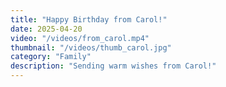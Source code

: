 ```yaml
---
title: "Happy Birthday from Carol!"
date: 2025-04-20
video: "/videos/from_carol.mp4"
thumbnail: "/videos/thumb_carol.jpg"
category: "Family"
description: "Sending warm wishes from Carol!"
---
```


